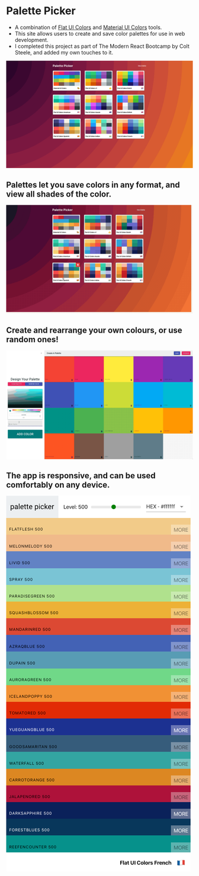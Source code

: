# Palette Picker

- A combination of [Flat UI Colors](https://flatuicolors.com/) and [Material UI Colors](http://materialuicolors.co/?utm_source=launchers) tools.
- This site allows users to create and save color palettes for use in web development.
- I completed this project as part of The Modern React Bootcamp by Colt Steele, and added my own touches to it.

![Palette Picker](./images/MainScreen.png)

## Palettes let you save colors in any format, and view all shades of the color.

![Palette Demo](./images/PaletteDemo.gif)

## Create and rearrange your own colours, or use random ones!

![Create Demo](./images/CreateDemo.gif)

## The app is responsive, and can be used comfortably on any device.

![Responsiveness Demo](./images/responsive-demo.png)
